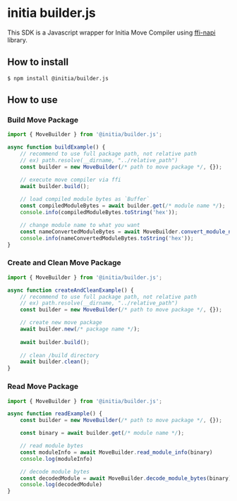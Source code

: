# initia builder.js

This SDK is a Javascript wrapper for Initia Move Compiler using [ffi-napi](https://www.npmjs.com/package/ffi-napi) library.

## How to install

```
$ npm install @initia/builder.js
```

## How to use

### Build Move Package

```ts
import { MoveBuilder } from '@initia/builder.js';

async function buildExample() {
    // recommend to use full package path, not relative path
    // ex) path.resolve(__dirname, "../relative_path")
    const builder = new MoveBuilder(/* path to move package */, {});

    // execute move compiler via ffi
    await builder.build();
    
    // load compiled module bytes as `Buffer`
    const compiledModuleBytes = await builder.get(/* module name */);
    console.info(compiledModuleBytes.toString('hex'));

    // change module name to what you want
    const nameConvertedModuleBytes = await MoveBuilder.convert_module_name(compiledModuleBytes, /* new module name */);
    console.info(nameConvertedModuleBytes.toString('hex'));
}

```

### Create and Clean Move Package

```ts
import { MoveBuilder } from '@initia/builder.js';

async function createAndCleanExample() {
    // recommend to use full package path, not relative path
    // ex) path.resolve(__dirname, "../relative_path")
    const builder = new MoveBuilder(/* path to move package */, {});

    // create new move package
    await builder.new(/* package name */);
    
    await builder.build();
    
    // clean /build directory
    await builder.clean();
}
```

### Read Move Package

```ts
import { MoveBuilder } from '@initia/builder.js';

async function readExample() {
    const builder = new MoveBuilder(/* path to move package */, {});

    const binary = await builder.get(/* module name */);

    // read module bytes
    const moduleInfo = await MoveBuilder.read_module_info(binary)
    console.log(moduleInfo)

    // decode module bytes
    const decodedModule = await MoveBuilder.decode_module_bytes(binary);
    console.log(decodedModule)
}
```